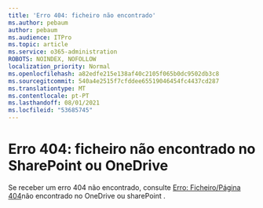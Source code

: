 ```yaml
---
title: 'Erro 404: ficheiro não encontrado'
ms.author: pebaum
author: pebaum
ms.audience: ITPro
ms.topic: article
ms.service: o365-administration
ROBOTS: NOINDEX, NOFOLLOW
localization_priority: Normal
ms.openlocfilehash: a82edfe215e138af40c2105f065b0dc9502db3c8
ms.sourcegitcommit: 540a4e2515f7cfddee65519046454fc4437cd287
ms.translationtype: MT
ms.contentlocale: pt-PT
ms.lasthandoff: 08/01/2021
ms.locfileid: "53685745"
---
```

# <a name="error-404-file-not-found-in-sharepoint-or-onedrive"></a>Erro 404: ficheiro não encontrado no SharePoint ou OneDrive

Se receber um erro 404 não encontrado, consulte [Erro: Ficheiro/Página 404](/sharepoint/troubleshoot/administration/error-404-onedrive-sharepoint)não encontrado no OneDrive ou sharePoint .